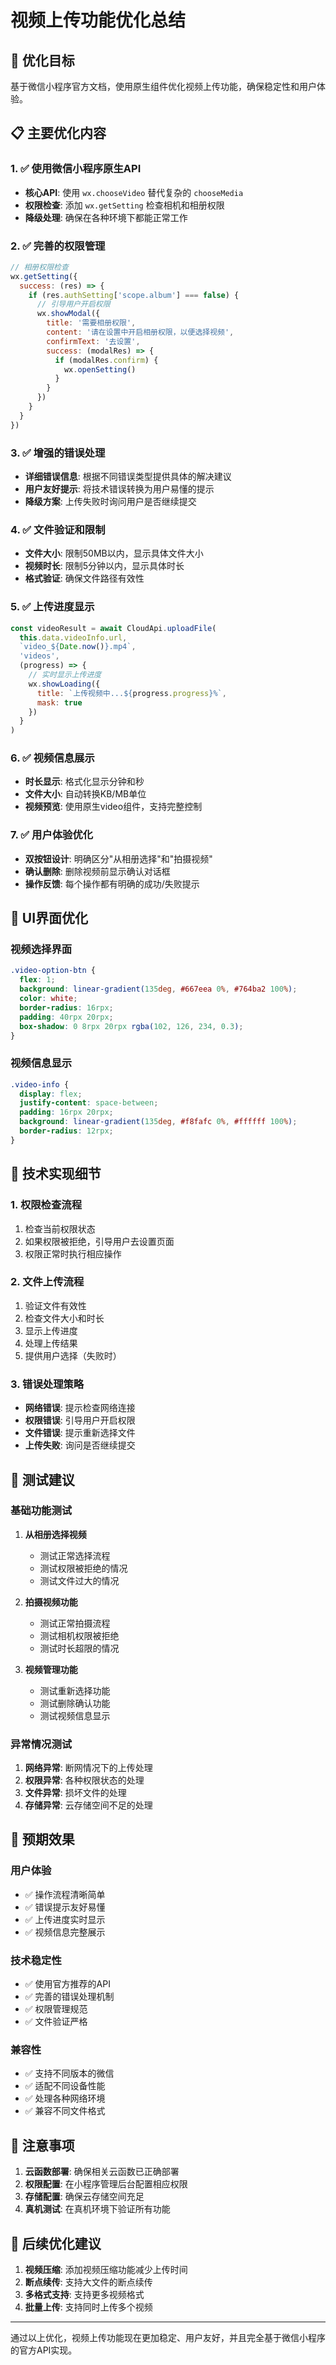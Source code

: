 # 视频上传功能优化总结

## 🎯 优化目标
基于微信小程序官方文档，使用原生组件优化视频上传功能，确保稳定性和用户体验。

## 📋 主要优化内容

### 1. ✅ 使用微信小程序原生API
- **核心API**: 使用 `wx.chooseVideo` 替代复杂的 `chooseMedia`
- **权限检查**: 添加 `wx.getSetting` 检查相机和相册权限
- **降级处理**: 确保在各种环境下都能正常工作

### 2. ✅ 完善的权限管理
```javascript
// 相册权限检查
wx.getSetting({
  success: (res) => {
    if (res.authSetting['scope.album'] === false) {
      // 引导用户开启权限
      wx.showModal({
        title: '需要相册权限',
        content: '请在设置中开启相册权限，以便选择视频',
        confirmText: '去设置',
        success: (modalRes) => {
          if (modalRes.confirm) {
            wx.openSetting()
          }
        }
      })
    }
  }
})
```

### 3. ✅ 增强的错误处理
- **详细错误信息**: 根据不同错误类型提供具体的解决建议
- **用户友好提示**: 将技术错误转换为用户易懂的提示
- **降级方案**: 上传失败时询问用户是否继续提交

### 4. ✅ 文件验证和限制
- **文件大小**: 限制50MB以内，显示具体文件大小
- **视频时长**: 限制5分钟以内，显示具体时长
- **格式验证**: 确保文件路径有效性

### 5. ✅ 上传进度显示
```javascript
const videoResult = await CloudApi.uploadFile(
  this.data.videoInfo.url, 
  `video_${Date.now()}.mp4`, 
  'videos',
  (progress) => {
    // 实时显示上传进度
    wx.showLoading({ 
      title: `上传视频中...${progress.progress}%`,
      mask: true
    })
  }
)
```

### 6. ✅ 视频信息展示
- **时长显示**: 格式化显示分钟和秒
- **文件大小**: 自动转换KB/MB单位
- **视频预览**: 使用原生video组件，支持完整控制

### 7. ✅ 用户体验优化
- **双按钮设计**: 明确区分"从相册选择"和"拍摄视频"
- **确认删除**: 删除视频前显示确认对话框
- **操作反馈**: 每个操作都有明确的成功/失败提示

## 🎨 UI界面优化

### 视频选择界面
```css
.video-option-btn {
  flex: 1;
  background: linear-gradient(135deg, #667eea 0%, #764ba2 100%);
  color: white;
  border-radius: 16rpx;
  padding: 40rpx 20rpx;
  box-shadow: 0 8rpx 20rpx rgba(102, 126, 234, 0.3);
}
```

### 视频信息显示
```css
.video-info {
  display: flex;
  justify-content: space-between;
  padding: 16rpx 20rpx;
  background: linear-gradient(135deg, #f8fafc 0%, #ffffff 100%);
  border-radius: 12rpx;
}
```

## 🔧 技术实现细节

### 1. 权限检查流程
1. 检查当前权限状态
2. 如果权限被拒绝，引导用户去设置页面
3. 权限正常时执行相应操作

### 2. 文件上传流程
1. 验证文件有效性
2. 检查文件大小和时长
3. 显示上传进度
4. 处理上传结果
5. 提供用户选择（失败时）

### 3. 错误处理策略
- **网络错误**: 提示检查网络连接
- **权限错误**: 引导用户开启权限
- **文件错误**: 提示重新选择文件
- **上传失败**: 询问是否继续提交

## 📱 测试建议

### 基础功能测试
1. **从相册选择视频**
   - 测试正常选择流程
   - 测试权限被拒绝的情况
   - 测试文件过大的情况

2. **拍摄视频功能**
   - 测试正常拍摄流程
   - 测试相机权限被拒绝
   - 测试时长超限的情况

3. **视频管理功能**
   - 测试重新选择功能
   - 测试删除确认功能
   - 测试视频信息显示

### 异常情况测试
1. **网络异常**: 断网情况下的上传处理
2. **权限异常**: 各种权限状态的处理
3. **文件异常**: 损坏文件的处理
4. **存储异常**: 云存储空间不足的处理

## 🎯 预期效果

### 用户体验
- ✅ 操作流程清晰简单
- ✅ 错误提示友好易懂
- ✅ 上传进度实时显示
- ✅ 视频信息完整展示

### 技术稳定性
- ✅ 使用官方推荐的API
- ✅ 完善的错误处理机制
- ✅ 权限管理规范
- ✅ 文件验证严格

### 兼容性
- ✅ 支持不同版本的微信
- ✅ 适配不同设备性能
- ✅ 处理各种网络环境
- ✅ 兼容不同文件格式

## 📝 注意事项

1. **云函数部署**: 确保相关云函数已正确部署
2. **权限配置**: 在小程序管理后台配置相应权限
3. **存储配置**: 确保云存储空间充足
4. **真机测试**: 在真机环境下验证所有功能

## 🚀 后续优化建议

1. **视频压缩**: 添加视频压缩功能减少上传时间
2. **断点续传**: 支持大文件的断点续传
3. **多格式支持**: 支持更多视频格式
4. **批量上传**: 支持同时上传多个视频

---

通过以上优化，视频上传功能现在更加稳定、用户友好，并且完全基于微信小程序的官方API实现。